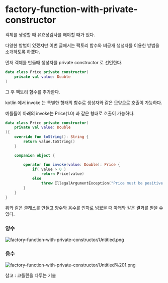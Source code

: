 # factory-function-with-private-constructor

객체를 생성할 때 유효성검사를 해야할 때가 있다.

다양한 방법이 있겠지만 이번 글에서는 팩토리 함수와 비공개 생성자를 이용한 방법을 소개하도록 하겠다.

먼저 객체를 만들때 생성자를 private constructor 로 선언한다.

```kotlin
data class Price private constructor(
    private val value: Double
)
```

그 후 팩토리 함수를 추가한다.

kotlin 에서 invoke 는 특별한 형태의 함수로 생성자와 같은 모양으로 호출이 가능하다.

예를들어 아래의 invoke는 Price(1.0) 과 같은 형태로 호출이 가능하다.

```kotlin
data class Price private constructor(
    private val value: Double
){
    override fun toString(): String {
        return value.toString()
    }

    companion object {

        operator fun invoke(value: Double): Price {
            if( value > 0 )
                return Price(value)
            else
                throw IllegalArgumentException("Price must be positive or null")
        }
    }
}
```

위와 같은 클래스를 만들고 양수와 음수를 인자로 넘겼을 때 아래와 같은 결과를 받을 수 있다.

### 양수

![factory-function-with-private-constructor/Untitled.png](factory-function-with-private-constructor%206d88f727cc6e405bb4356370f9cf35ff/Untitled.png)

### 음수

![factory-function-with-private-constructor/Untitled%201.png](factory-function-with-private-constructor%206d88f727cc6e405bb4356370f9cf35ff/Untitled%201.png)

참고 : 코틀린을 다루는 기술
